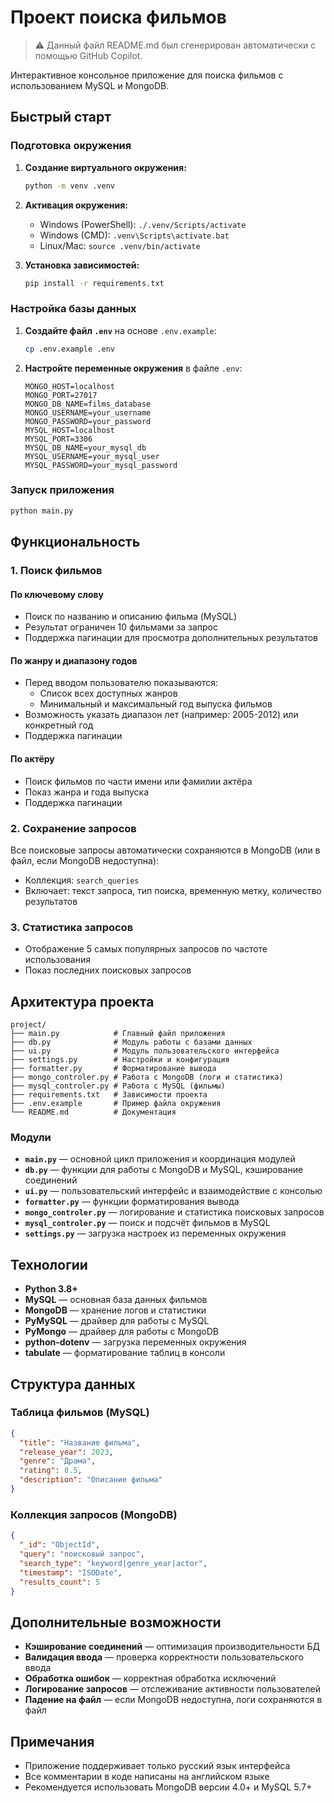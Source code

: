 # Проект поиска фильмов

> ⚠️ Данный файл README.md был сгенерирован автоматически с помощью GitHub Copilot.

Интерактивное консольное приложение для поиска фильмов с использованием MySQL и MongoDB.

## Быстрый старт

### Подготовка окружения

1. **Создание виртуального окружения:**
   ```bash
   python -m venv .venv
   ```

2. **Активация окружения:**
   - Windows (PowerShell): `./.venv/Scripts/activate`
   - Windows (CMD): `.venv\Scripts\activate.bat`
   - Linux/Mac: `source .venv/bin/activate`

3. **Установка зависимостей:**
   ```bash
   pip install -r requirements.txt
   ```

### Настройка базы данных

1. **Создайте файл `.env`** на основе `.env.example`:
   ```bash
   cp .env.example .env
   ```

2. **Настройте переменные окружения** в файле `.env`:
   ```env
   MONGO_HOST=localhost
   MONGO_PORT=27017
   MONGO_DB_NAME=films_database
   MONGO_USERNAME=your_username
   MONGO_PASSWORD=your_password
   MYSQL_HOST=localhost
   MYSQL_PORT=3306
   MYSQL_DB_NAME=your_mysql_db
   MYSQL_USERNAME=your_mysql_user
   MYSQL_PASSWORD=your_mysql_password
   ```

### Запуск приложения

```bash
python main.py
```

## Функциональность

### 1. Поиск фильмов

#### По ключевому слову
- Поиск по названию и описанию фильма (MySQL)
- Результат ограничен 10 фильмами за запрос
- Поддержка пагинации для просмотра дополнительных результатов

#### По жанру и диапазону годов
- Перед вводом пользователю показываются:
  - Список всех доступных жанров
  - Минимальный и максимальный год выпуска фильмов
- Возможность указать диапазон лет (например: 2005-2012) или конкретный год
- Поддержка пагинации

#### По актёру
- Поиск фильмов по части имени или фамилии актёра
- Показ жанра и года выпуска
- Поддержка пагинации

### 2. Сохранение запросов

Все поисковые запросы автоматически сохраняются в MongoDB (или в файл, если MongoDB недоступна):
- Коллекция: `search_queries`
- Включает: текст запроса, тип поиска, временную метку, количество результатов

### 3. Статистика запросов

- Отображение 5 самых популярных запросов по частоте использования
- Показ последних поисковых запросов

## Архитектура проекта

```
project/
├── main.py            # Главный файл приложения
├── db.py              # Модуль работы с базами данных
├── ui.py              # Модуль пользовательского интерфейса
├── settings.py        # Настройки и конфигурация
├── formatter.py       # Форматирование вывода
├── mongo_controler.py # Работа с MongoDB (логи и статистика)
├── mysql_controler.py # Работа с MySQL (фильмы)
├── requirements.txt   # Зависимости проекта
├── .env.example       # Пример файла окружения
└── README.md          # Документация
```

### Модули

- **`main.py`** — основной цикл приложения и координация модулей
- **`db.py`** — функции для работы с MongoDB и MySQL, кэширование соединений
- **`ui.py`** — пользовательский интерфейс и взаимодействие с консолью
- **`formatter.py`** — функции форматирования вывода
- **`mongo_controler.py`** — логирование и статистика поисковых запросов
- **`mysql_controler.py`** — поиск и подсчёт фильмов в MySQL
- **`settings.py`** — загрузка настроек из переменных окружения

## Технологии

- **Python 3.8+**
- **MySQL** — основная база данных фильмов
- **MongoDB** — хранение логов и статистики
- **PyMySQL** — драйвер для работы с MySQL
- **PyMongo** — драйвер для работы с MongoDB
- **python-dotenv** — загрузка переменных окружения
- **tabulate** — форматирование таблиц в консоли

## Структура данных

### Таблица фильмов (MySQL)
```json
{
  "title": "Название фильма",
  "release_year": 2023,
  "genre": "Драма",
  "rating": 8.5,
  "description": "Описание фильма"
}
```

### Коллекция запросов (MongoDB)
```json
{
  "_id": "ObjectId",
  "query": "поисковый запрос",
  "search_type": "keyword|genre_year|actor",
  "timestamp": "ISODate",
  "results_count": 5
}
```

## Дополнительные возможности

- **Кэширование соединений** — оптимизация производительности БД
- **Валидация ввода** — проверка корректности пользовательского ввода
- **Обработка ошибок** — корректная обработка исключений
- **Логирование запросов** — отслеживание активности пользователей
- **Падение на файл** — если MongoDB недоступна, логи сохраняются в файл

## Примечания

- Приложение поддерживает только русский язык интерфейса
- Все комментарии в коде написаны на английском языке
- Рекомендуется использовать MongoDB версии 4.0+ и MySQL 5.7+
